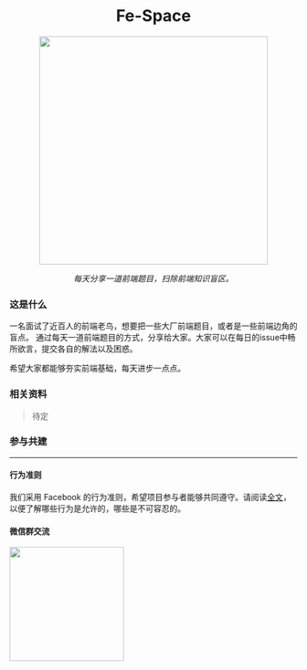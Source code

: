 <h1 align="center">Fe-Space</h1>

<div align="center">
  <a href="javascript:void(0);">
    <img src="https://user-images.githubusercontent.com/6932025/54517715-6c77e280-499d-11e9-96d0-672c2fc52cca.jpg" alt="" width="400"/>
    </a>
  <br>
  <p>
    <i>每天分享一道前端题目，扫除前端知识盲区。</i>
  </p>
</div>

### 这是什么

一名面试了近百人的前端老鸟，想要把一些大厂前端题目，或者是一些前端边角的盲点。
通过每天一道前端题目的方式，分享给大家。大家可以在每日的issue中畅所欲言，提交各自的解法以及困惑。

希望大家都能够夯实前端基础，每天进步一点点。


### 相关资料

>待定

### 参与共建

---

#### 行为准则

我们采用 Facebook 的行为准则，希望项目参与者能够共同遵守。请阅读[全文](https://code.fb.com/codeofconduct/)，以便了解哪些行为是允许的，哪些是不可容忍的。

#### 微信群交流

<img src="http://lc-owhaxgyg.cn-n1.lcfile.com/a4e8738f314c4ea9cc14.png" width="200px" />
